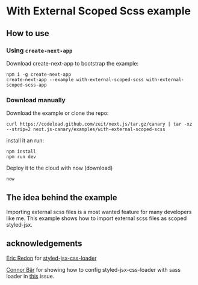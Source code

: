# With External Scoped Scss example

## How to use
### Using `create-next-app`

Download create-next-app to bootstrap the example:
```
npm i -g create-next-app
create-next-app --example with-external-scoped-scss with-external-scoped-scss-app
```
### Download manually
Download the example or clone the repo:
```
curl https://codeload.github.com/zeit/next.js/tar.gz/canary | tar -xz --strip=2 next.js-canary/examples/with-external-scoped-scss
```
install it an run:
```
npm install
npm run dev
```
Deploy it to the cloud with now (download)
```
now
```
## The idea behind the example
Importing external scss files is a most wanted feature for many developers like me. This example shows how to import external scss files as scoped styled-jsx.

## acknowledgements
[Eric Redon](https://github.com/coox) for [styled-jsx-css-loader](https://github.com/coox/styled-jsx-css-loader)

[Connor Bär](https://github.com/connor-baer) for showing how to config styled-jsx-css-loader with sass loader in [this](https://github.com/coox/styled-jsx-css-loader/issues/6) issue.
